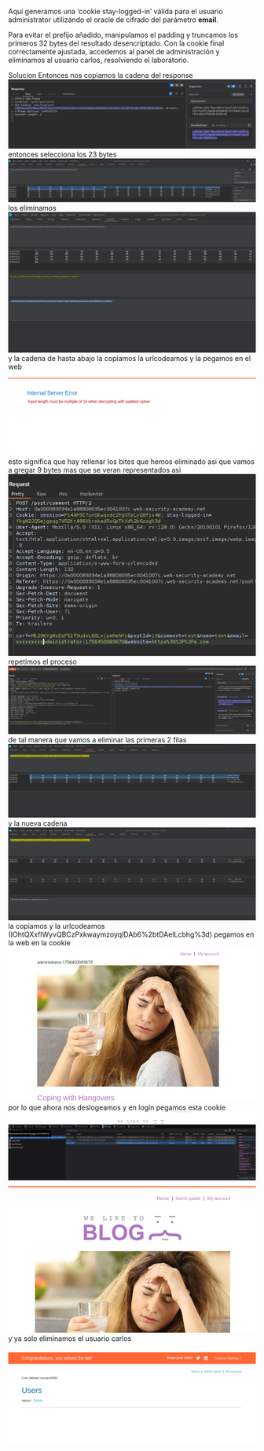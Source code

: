 Aquí generamos una ‘cookie stay-logged-in’ válida para el usuario administrator utilizando el oracle de cifrado del parámetro **email**.

Para evitar el prefijo añadido, manipulamos el padding y truncamos los primeros 32 bytes del resultado desencriptado. Con la cookie final correctamente ajustada, accedemos al panel de administración y eliminamos al usuario carlos, resolviendo el laboratorio.

Solucion
Entonces nos copiamos la cadena del response
![Pasted_image_20250829013717.png](/Imagenes/Pasted_image_20250829013717.png)
entonces selecciona los 23 bytes
![Pasted_image_20250829013916.png](/Imagenes/Pasted_image_20250829013916.png)
los eliminamos
![Pasted_image_20250829014147.png](/Imagenes/Pasted_image_20250829014147.png)
y la cadena de hasta abajo la copiamos la urlcodeamos y la pegamos en el web
![Pasted_image_20250829014307.png](/Imagenes/Pasted_image_20250829014307.png)
esto significa que hay rellenar los bites que hemos eliminado
asi que vamos a gregar 9 bytes mas que se veran representados asi
![Pasted_image_20250829014900.png](/Imagenes/Pasted_image_20250829014900.png)
repetimos el proceso
![Pasted_image_20250829014931.png](/Imagenes/Pasted_image_20250829014931.png)
de tal manera que vamos a eliminar las primeras 2 filas
![Pasted_image_20250829015116.png](/Imagenes/Pasted_image_20250829015116.png)
y la nueva cadena 
![Pasted_image_20250829015202.png](/Imagenes/Pasted_image_20250829015202.png)
la copiamos y la urlcodeamos (IOhtQXxflWyvQBCzPxkwaymzoyqlDAb6%2btDAelLcbhg%3d) pegamos en la web en la cookie 
![Pasted_image_20250829015316.png](/Imagenes/Pasted_image_20250829015316.png)
por lo que ahora nos deslogeamos y en login pegamos esta cookie
![Pasted_image_20250829015558.png](/Imagenes/Pasted_image_20250829015558.png)
![Pasted_image_20250829015617.png](/Imagenes/Pasted_image_20250829015617.png)
y ya solo eliminamos el usuario carlos
![Pasted_image_20250829015641.png](/Imagenes/Pasted_image_20250829015641.png)

